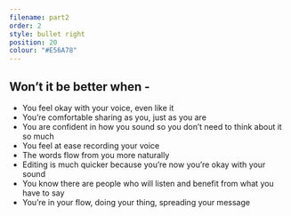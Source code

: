 ```yaml
---
filename: part2
order: 2
style: bullet right
position: 20
colour: "#E56A78"
---
```

## **Won’t it be better when** -

* You feel okay with your voice, even like it
* You’re comfortable sharing as you, just as you are
* You are confident in how you sound so you don’t need to think about it so much
* You feel at ease recording your voice
* The words flow from you more naturally
* Editing is much quicker because you’re now you’re okay with your sound
* You know there are people who will listen and benefit from what you have to say
* You’re in your flow, doing your thing, spreading your message